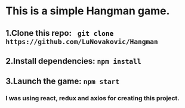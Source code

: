 # This is a simple Hangman game.

## 1.Clone this repo: ` git clone https://github.com/LuNovakovic/Hangman`

## 2.Install dependencies: `npm install`

## 3.Launch the game: `npm start` 

### I was using react, redux and axios for creating this project.
